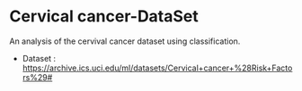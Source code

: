 # Cervical cancer-DataSet
An analysis of the cervival cancer dataset using classification.
- Dataset : https://archive.ics.uci.edu/ml/datasets/Cervical+cancer+%28Risk+Factors%29# 
